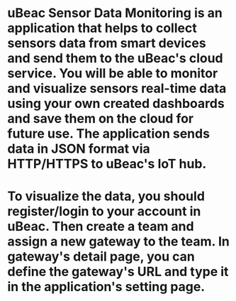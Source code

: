 # uBeac Sensor Data Monitoring is an application that helps to collect sensors data from smart devices and send them to the uBeac's cloud service. You will be able to monitor and visualize sensors real-time data using your own created dashboards and save them on the cloud for future use. The application sends data in JSON format via HTTP/HTTPS to uBeac's IoT hub.
# To visualize the data, you should register/login to your account in uBeac. Then create a team and assign a new gateway to the team. In gateway's detail page, you can define the gateway's URL and type it in the application's setting page. 
